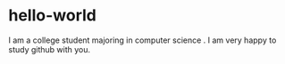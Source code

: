 # hello-world
I am a college student majoring in computer science .
I am very happy to study github with you.
